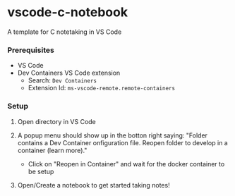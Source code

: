 # vscode-c-notebook
A template for C notetaking in VS Code


### Prerequisites

* VS Code
* Dev Containers VS Code extension 
  * Search: `Dev Containers`
  * Extension Id: `ms-vscode-remote.remote-containers`

### Setup

1. Open directory in VS Code

2. A popup menu should show up in the botton right saying: "Folder contains a Dev Container onfiguration file. Reopen folder to develop in a container (learn more)."

    * Click on "Reopen in Container" and wait for the docker container to be setup

3. Open/Create a notebook to get started taking notes!
